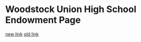 # Woodstock Union High School Endowment Page
[new link](https://woodstockcs.github.io/Endowment-Page/)
[old link](https://www.wcsu.net/wuhs-endowment-association)
